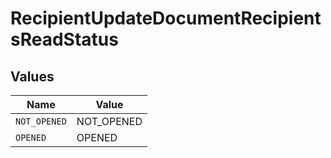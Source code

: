 # RecipientUpdateDocumentRecipientsReadStatus


## Values

| Name         | Value        |
| ------------ | ------------ |
| `NOT_OPENED` | NOT_OPENED   |
| `OPENED`     | OPENED       |